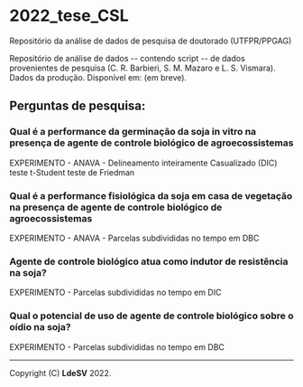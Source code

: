 # 2022_tese_CSL
Repositório da análise de dados de pesquisa de doutorado (UTFPR/PPGAG)

Repositório de análise de dados -- contendo script -- de dados provenientes de pesquisa (C. R. Barbieri, S. M. Mazaro e L. S. Vismara). 
Dados da produção. Disponível em: (em breve). 

## Perguntas de pesquisa:

### Qual é a performance da germinação da soja in vitro na presença de agente de controle biológico de agroecossistemas
EXPERIMENTO - ANAVA - Delineamento inteiramente Casualizado (DIC)
                      teste t-Student
                      teste de Friedman
            
### Qual é a performance fisiológica da soja em casa de vegetação na presença de agente de controle biológico de agroecossistemas
EXPERIMENTO - ANAVA - Parcelas subdivididas no tempo em DBC    

### Agente de controle biológico atua como indutor de resistência na soja?
EXPERIMENTO - Parcelas subdivididas no tempo em DIC
                      
### Qual o potencial de uso de agente de controle biológico sobre o oídio na soja?
EXPERIMENTO - Parcelas subdivididas no tempo em DBC

---

Copyright (C) **LdeSV** 2022.
